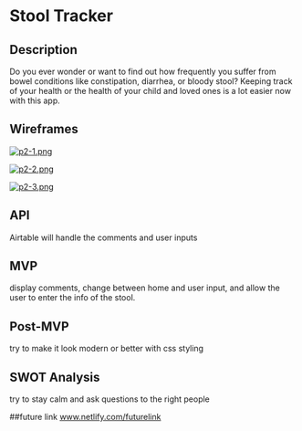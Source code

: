 # Stool Tracker

## Description 
Do you ever wonder or want to find out how frequently you suffer from bowel conditions like constipation, diarrhea, or bloody stool? Keeping track of your health or the health of your child and loved ones is a lot easier now with this app.

## Wireframes
[![p2-1.png](https://i.postimg.cc/K8gC1dVz/p2-1.png)](https://postimg.cc/ZW4wgDJt)

[![p2-2.png](https://i.postimg.cc/ZKXMzwRh/p2-2.png)](https://postimg.cc/9rtpGtZx)

[![p2-3.png](https://i.postimg.cc/KYDqLF5Z/p2-3.png)](https://postimg.cc/yJWy4M55)

## API 
Airtable will handle the comments and user inputs

## MVP
display comments, change between home and user input, and allow the user to enter the info of the stool.

## Post-MVP 
try to make it look modern or better with css styling

## SWOT Analysis
try to stay calm and ask questions to the right people

##future link
www.netlify.com/futurelink
